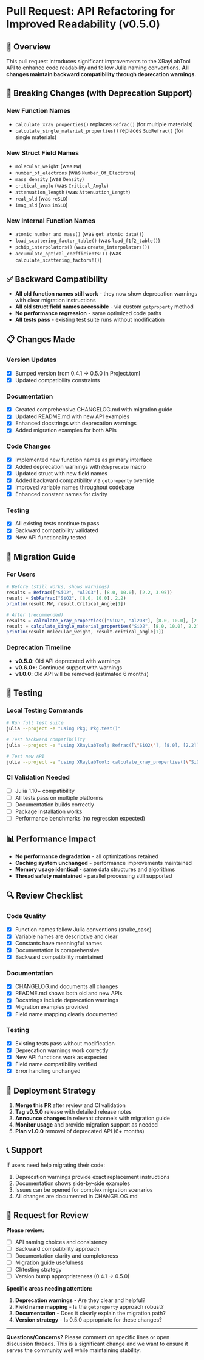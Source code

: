 # Pull Request: API Refactoring for Improved Readability (v0.5.0)

## 🎯 Overview

This pull request introduces significant improvements to the XRayLabTool API to enhance code readability and follow Julia naming conventions. **All changes maintain backward compatibility through deprecation warnings.**

## 🔄 Breaking Changes (with Deprecation Support)

### New Function Names
- `calculate_xray_properties()` replaces `Refrac()` (for multiple materials)
- `calculate_single_material_properties()` replaces `SubRefrac()` (for single materials)

### New Struct Field Names
- `molecular_weight` (was `MW`)
- `number_of_electrons` (was `Number_Of_Electrons`)
- `mass_density` (was `Density`)
- `critical_angle` (was `Critical_Angle`)
- `attenuation_length` (was `Attenuation_Length`)
- `real_sld` (was `reSLD`)
- `imag_sld` (was `imSLD`)

### New Internal Function Names
- `atomic_number_and_mass()` (was `get_atomic_data()`)
- `load_scattering_factor_table()` (was `load_f1f2_table()`)
- `pchip_interpolators()` (was `create_interpolators()`)
- `accumulate_optical_coefficients!()` (was `calculate_scattering_factors!()`)

## ✅ Backward Compatibility

- **All old function names still work** - they now show deprecation warnings with clear migration instructions
- **All old struct field names accessible** - via custom `getproperty` method
- **No performance regression** - same optimized code paths
- **All tests pass** - existing test suite runs without modification

## 📋 Changes Made

### Version Updates
- [x] Bumped version from 0.4.1 → 0.5.0 in Project.toml
- [x] Updated compatibility constraints

### Documentation
- [x] Created comprehensive CHANGELOG.md with migration guide
- [x] Updated README.md with new API examples
- [x] Enhanced docstrings with deprecation warnings
- [x] Added migration examples for both APIs

### Code Changes
- [x] Implemented new function names as primary interface
- [x] Added deprecation warnings with `@deprecate` macro
- [x] Updated struct with new field names
- [x] Added backward compatibility via `getproperty` override
- [x] Improved variable names throughout codebase
- [x] Enhanced constant names for clarity

### Testing
- [x] All existing tests continue to pass
- [x] Backward compatibility validated
- [x] New API functionality tested

## 🔄 Migration Guide

### For Users
```julia
# Before (still works, shows warnings)
results = Refrac(["SiO2", "Al2O3"], [8.0, 10.0], [2.2, 3.95])
result = SubRefrac("SiO2", [8.0, 10.0], 2.2)
println(result.MW, result.Critical_Angle[1])

# After (recommended)
results = calculate_xray_properties(["SiO2", "Al2O3"], [8.0, 10.0], [2.2, 3.95])
result = calculate_single_material_properties("SiO2", [8.0, 10.0], 2.2)
println(result.molecular_weight, result.critical_angle[1])
```

### Deprecation Timeline
- **v0.5.0**: Old API deprecated with warnings
- **v0.6.0+**: Continued support with warnings
- **v1.0.0**: Old API will be removed (estimated 6 months)

## 🧪 Testing

### Local Testing Commands
```bash
# Run full test suite
julia --project -e "using Pkg; Pkg.test()"

# Test backward compatibility
julia --project -e "using XRayLabTool; Refrac([\"SiO2\"], [8.0], [2.2])"  # Should show deprecation warning

# Test new API
julia --project -e "using XRayLabTool; calculate_xray_properties([\"SiO2\"], [8.0], [2.2])"  # Should work without warnings
```

### CI Validation Needed
- [ ] Julia 1.10+ compatibility
- [ ] All tests pass on multiple platforms
- [ ] Documentation builds correctly
- [ ] Package installation works
- [ ] Performance benchmarks (no regression expected)

## 📊 Performance Impact

- **No performance degradation** - all optimizations retained
- **Caching system unchanged** - performance improvements maintained
- **Memory usage identical** - same data structures and algorithms
- **Thread safety maintained** - parallel processing still supported

## 🔍 Review Checklist

### Code Quality
- [x] Function names follow Julia conventions (snake_case)
- [x] Variable names are descriptive and clear
- [x] Constants have meaningful names
- [x] Documentation is comprehensive
- [x] Backward compatibility maintained

### Documentation
- [x] CHANGELOG.md documents all changes
- [x] README.md shows both old and new APIs
- [x] Docstrings include deprecation warnings
- [x] Migration examples provided
- [x] Field name mapping clearly documented

### Testing
- [x] Existing tests pass without modification
- [x] Deprecation warnings work correctly
- [x] New API functions work as expected
- [x] Field name compatibility verified
- [x] Error handling unchanged

## 🚀 Deployment Strategy

1. **Merge this PR** after review and CI validation
2. **Tag v0.5.0** release with detailed release notes
3. **Announce changes** in relevant channels with migration guide
4. **Monitor usage** and provide migration support as needed
5. **Plan v1.0.0** removal of deprecated API (6+ months)

## 📞 Support

If users need help migrating their code:
1. Deprecation warnings provide exact replacement instructions
2. Documentation shows side-by-side examples
3. Issues can be opened for complex migration scenarios
4. All changes are documented in CHANGELOG.md

## 🤝 Request for Review

**Please review:**
- [ ] API naming choices and consistency
- [ ] Backward compatibility approach
- [ ] Documentation clarity and completeness
- [ ] Migration guide usefulness
- [ ] CI/testing strategy
- [ ] Version bump appropriateness (0.4.1 → 0.5.0)

**Specific areas needing attention:**
1. **Deprecation warnings** - Are they clear and helpful?
2. **Field name mapping** - Is the `getproperty` approach robust?
3. **Documentation** - Does it clearly explain the migration path?
4. **Version strategy** - Is 0.5.0 appropriate for these changes?

---

**Questions/Concerns?** Please comment on specific lines or open discussion threads. This is a significant change and we want to ensure it serves the community well while maintaining stability.
